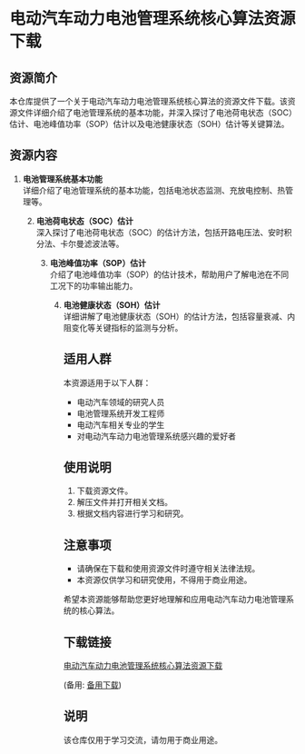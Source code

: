 # 电动汽车动力电池管理系统核心算法资源下载

## 资源简介

本仓库提供了一个关于电动汽车动力电池管理系统核心算法的资源文件下载。该资源文件详细介绍了电池管理系统的基本功能，并深入探讨了电池荷电状态（SOC）估计、电池峰值功率（SOP）估计以及电池健康状态（SOH）估计等关键算法。

## 资源内容

1. **电池管理系统基本功能**  
   详细介绍了电池管理系统的基本功能，包括电池状态监测、充放电控制、热管理等。

   2. **电池荷电状态（SOC）估计**  
      深入探讨了电池荷电状态（SOC）的估计方法，包括开路电压法、安时积分法、卡尔曼滤波法等。

      3. **电池峰值功率（SOP）估计**  
         介绍了电池峰值功率（SOP）的估计技术，帮助用户了解电池在不同工况下的功率输出能力。

         4. **电池健康状态（SOH）估计**  
            详细讲解了电池健康状态（SOH）的估计方法，包括容量衰减、内阻变化等关键指标的监测与分析。

            ## 适用人群

            本资源适用于以下人群：

            - 电动汽车领域的研究人员
            - 电池管理系统开发工程师
            - 电动汽车相关专业的学生
            - 对电动汽车动力电池管理系统感兴趣的爱好者

            ## 使用说明

            1. 下载资源文件。
            2. 解压文件并打开相关文档。
            3. 根据文档内容进行学习和研究。

            ## 注意事项

            - 请确保在下载和使用资源文件时遵守相关法律法规。
            - 本资源仅供学习和研究使用，不得用于商业用途。

            希望本资源能够帮助您更好地理解和应用电动汽车动力电池管理系统的核心算法。

            ## 下载链接
            [电动汽车动力电池管理系统核心算法资源下载](https://pan.quark.cn/s/94197dde9bf3) 

            (备用: [备用下载](https://pan.baidu.com/s/10UKR1mgu9KXL6SlKO8cGJA?pwd=1234))

            ## 说明

            该仓库仅用于学习交流，请勿用于商业用途。
